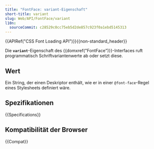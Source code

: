 ```yaml
---
title: "FontFace: variant-Eigenschaft"
short-title: variant
slug: Web/API/FontFace/variant
l10n:
  sourceCommit: c28529c0cc75eb5d2de857c923f0a1ebd5145313
---
```


{{APIRef("CSS Font Loading API")}}{{non-standard_header}}

Die **`variant`**-Eigenschaft des
{{domxref("FontFace")}}-Interfaces ruft programmatisch Schriftvariantenwerte ab oder setzt diese.

## Wert

Ein String, der einen Deskriptor enthält, wie er in einer `@font-face`-Regel eines Stylesheets definiert wäre.

## Spezifikationen

{{Specifications}}

## Kompatibilität der Browser

{{Compat}}

